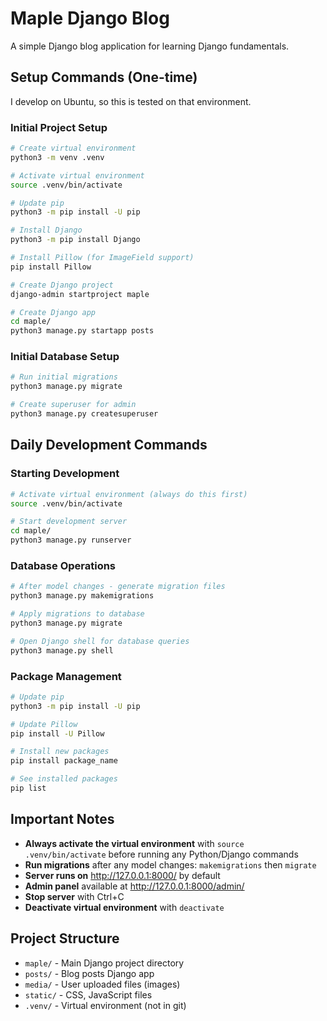 # Maple Django Blog

A simple Django blog application for learning Django fundamentals.

## Setup Commands (One-time)

I develop on Ubuntu, so this is tested on that environment.

### Initial Project Setup
```bash
# Create virtual environment
python3 -m venv .venv

# Activate virtual environment
source .venv/bin/activate

# Update pip
python3 -m pip install -U pip

# Install Django
python3 -m pip install Django

# Install Pillow (for ImageField support)
pip install Pillow

# Create Django project
django-admin startproject maple

# Create Django app
cd maple/
python3 manage.py startapp posts
```

### Initial Database Setup
```bash
# Run initial migrations
python3 manage.py migrate

# Create superuser for admin
python3 manage.py createsuperuser
```

## Daily Development Commands

### Starting Development
```bash
# Activate virtual environment (always do this first)
source .venv/bin/activate

# Start development server
cd maple/
python3 manage.py runserver
```

### Database Operations
```bash
# After model changes - generate migration files
python3 manage.py makemigrations

# Apply migrations to database
python3 manage.py migrate

# Open Django shell for database queries
python3 manage.py shell
```

### Package Management
```bash
# Update pip
python3 -m pip install -U pip

# Update Pillow
pip install -U Pillow

# Install new packages
pip install package_name

# See installed packages
pip list
```

## Important Notes

- **Always activate the virtual environment** with `source .venv/bin/activate` before running any Python/Django commands
- **Run migrations** after any model changes: `makemigrations` then `migrate`
- **Server runs on** http://127.0.0.1:8000/ by default
- **Admin panel** available at http://127.0.0.1:8000/admin/
- **Stop server** with Ctrl+C
- **Deactivate virtual environment** with `deactivate`

## Project Structure
- `maple/` - Main Django project directory
- `posts/` - Blog posts Django app
- `media/` - User uploaded files (images)
- `static/` - CSS, JavaScript files
- `.venv/` - Virtual environment (not in git)
